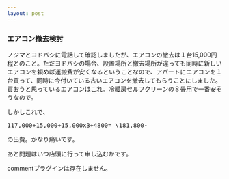 ```yaml
---
layout: post
---
```

<h3>エアコン撤去検討</h3>
<p>ノジマとヨドバシに電話して確認しましたが、エアコンの撤去は１台15,000円程とのこと。ただヨドバシの場合、設置場所と撤去場所が違っても同時に新しいエアコンを頼めば運搬費が安くなるということなので、アパートにエアコンを１台買って、同時に今付いている古いエアコンを撤去してもらうことにしました。買おうと思っているエアコンは<a href="http://www.yodobashi.com/enjoy/more/i/cat_162_539_39254485_53968561/49497536.html">これ</a>。冷暖房セルフクリーンの８畳用で一番安そうなので。</p>
<p>しかしこれで、</p>
<pre>117,000+15,000+15,000x3+4800= \181,800-
</pre>
<p>の出費。かなり痛いです。</p>
<p>あと問題はいつ店頭に行って申し込むかです。</p>
<p><span class="error">commentプラグインは存在しません。</span> </p>
